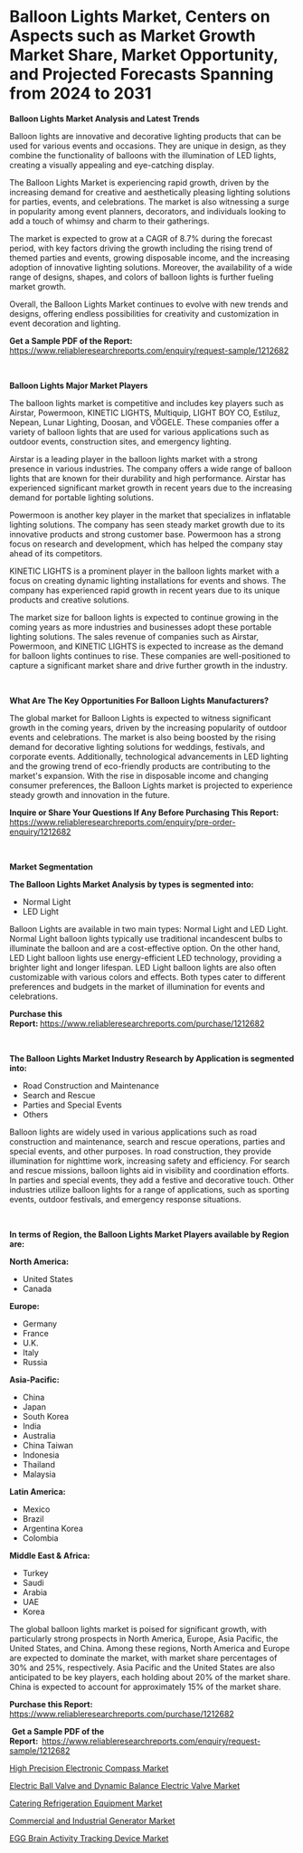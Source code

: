 <p><h1>Balloon Lights Market, Centers on Aspects such as Market Growth Market Share, Market Opportunity, and Projected Forecasts Spanning from 2024 to 2031</h1></p><p><strong>Balloon Lights Market Analysis and Latest Trends</strong></p>
<p><p>Balloon lights are innovative and decorative lighting products that can be used for various events and occasions. They are unique in design, as they combine the functionality of balloons with the illumination of LED lights, creating a visually appealing and eye-catching display.</p><p>The Balloon Lights Market is experiencing rapid growth, driven by the increasing demand for creative and aesthetically pleasing lighting solutions for parties, events, and celebrations. The market is also witnessing a surge in popularity among event planners, decorators, and individuals looking to add a touch of whimsy and charm to their gatherings.</p><p>The market is expected to grow at a CAGR of 8.7% during the forecast period, with key factors driving the growth including the rising trend of themed parties and events, growing disposable income, and the increasing adoption of innovative lighting solutions. Moreover, the availability of a wide range of designs, shapes, and colors of balloon lights is further fueling market growth.</p><p>Overall, the Balloon Lights Market continues to evolve with new trends and designs, offering endless possibilities for creativity and customization in event decoration and lighting.</p></p>
<p><strong>Get a Sample PDF of the Report:&nbsp;</strong> <a href="https://www.reliableresearchreports.com/enquiry/request-sample/1212682">https://www.reliableresearchreports.com/enquiry/request-sample/1212682</a></p>
<p>&nbsp;</p>
<p><strong>Balloon Lights Major Market Players</strong></p>
<p><p>The balloon lights market is competitive and includes key players such as Airstar, Powermoon, KINETIC LIGHTS, Multiquip, LIGHT BOY CO, Estiluz, Nepean, Lunar Lighting, Doosan, and VÖGELE. These companies offer a variety of balloon lights that are used for various applications such as outdoor events, construction sites, and emergency lighting.</p><p>Airstar is a leading player in the balloon lights market with a strong presence in various industries. The company offers a wide range of balloon lights that are known for their durability and high performance. Airstar has experienced significant market growth in recent years due to the increasing demand for portable lighting solutions.</p><p>Powermoon is another key player in the market that specializes in inflatable lighting solutions. The company has seen steady market growth due to its innovative products and strong customer base. Powermoon has a strong focus on research and development, which has helped the company stay ahead of its competitors.</p><p>KINETIC LIGHTS is a prominent player in the balloon lights market with a focus on creating dynamic lighting installations for events and shows. The company has experienced rapid growth in recent years due to its unique products and creative solutions.</p><p>The market size for balloon lights is expected to continue growing in the coming years as more industries and businesses adopt these portable lighting solutions. The sales revenue of companies such as Airstar, Powermoon, and KINETIC LIGHTS is expected to increase as the demand for balloon lights continues to rise. These companies are well-positioned to capture a significant market share and drive further growth in the industry.</p></p>
<p>&nbsp;</p>
<p><strong>What Are The Key Opportunities For Balloon Lights Manufacturers?</strong></p>
<p><p>The global market for Balloon Lights is expected to witness significant growth in the coming years, driven by the increasing popularity of outdoor events and celebrations. The market is also being boosted by the rising demand for decorative lighting solutions for weddings, festivals, and corporate events. Additionally, technological advancements in LED lighting and the growing trend of eco-friendly products are contributing to the market's expansion. With the rise in disposable income and changing consumer preferences, the Balloon Lights market is projected to experience steady growth and innovation in the future.</p></p>
<p><strong>Inquire or Share Your Questions If Any Before Purchasing This Report:</strong> <a href="https://www.reliableresearchreports.com/enquiry/pre-order-enquiry/1212682">https://www.reliableresearchreports.com/enquiry/pre-order-enquiry/1212682</a></p>
<p>&nbsp;</p>
<p><strong>Market Segmentation</strong></p>
<p><strong>The Balloon Lights Market Analysis by types is segmented into:</strong></p>
<p><ul><li>Normal Light</li><li>LED Light</li></ul></p>
<p><p>Balloon Lights are available in two main types: Normal Light and LED Light. Normal Light balloon lights typically use traditional incandescent bulbs to illuminate the balloon and are a cost-effective option. On the other hand, LED Light balloon lights use energy-efficient LED technology, providing a brighter light and longer lifespan. LED Light balloon lights are also often customizable with various colors and effects. Both types cater to different preferences and budgets in the market of illumination for events and celebrations.</p></p>
<p><strong>Purchase this Report:&nbsp;</strong><a href="https://www.reliableresearchreports.com/purchase/1212682">https://www.reliableresearchreports.com/purchase/1212682</a></p>
<p>&nbsp;</p>
<p><strong>The Balloon Lights Market Industry Research by Application is segmented into:</strong></p>
<p><ul><li>Road Construction and Maintenance</li><li>Search and Rescue</li><li>Parties and Special Events</li><li>Others</li></ul></p>
<p><p>Balloon lights are widely used in various applications such as road construction and maintenance, search and rescue operations, parties and special events, and other purposes. In road construction, they provide illumination for nighttime work, increasing safety and efficiency. For search and rescue missions, balloon lights aid in visibility and coordination efforts. In parties and special events, they add a festive and decorative touch. Other industries utilize balloon lights for a range of applications, such as sporting events, outdoor festivals, and emergency response situations.</p></p>
<p>&nbsp;</p>
<p><strong>In terms of Region, the Balloon Lights Market Players available by Region are:</strong></p>
<p>
    <p> <strong> North America: </strong>
        <ul>
            <li>United States</li>
            <li>Canada</li>
        </ul>
        </p> 
    <p> <strong> Europe: </strong>
        <ul>
            <li>Germany</li>
            <li>France</li>
            <li>U.K.</li>
            <li>Italy</li>
            <li>Russia</li>
        </ul>
        </p> 
    <p> <strong> Asia-Pacific: </strong>
        <ul>
            <li>China</li>
            <li>Japan</li>
            <li>South Korea</li>
            <li>India</li>
            <li>Australia</li>
            <li>China Taiwan</li>
            <li>Indonesia</li>
            <li>Thailand</li>
            <li>Malaysia</li>
        </ul>
        </p> 
    <p> <strong> Latin America: </strong>
        <ul>
            <li>Mexico</li>
            <li>Brazil</li>
            <li>Argentina Korea</li>
            <li>Colombia</li>
        </ul>
        </p> 
    <p> <strong> Middle East & Africa: </strong>
        <ul>
            <li>Turkey</li>
            <li>Saudi</li>
            <li>Arabia</li>
            <li>UAE</li>
            <li>Korea</li>
        </ul>
    </p>
    </p>
<p><p>The global balloon lights market is poised for significant growth, with particularly strong prospects in North America, Europe, Asia Pacific, the United States, and China. Among these regions, North America and Europe are expected to dominate the market, with market share percentages of 30% and 25%, respectively. Asia Pacific and the United States are also anticipated to be key players, each holding about 20% of the market share. China is expected to account for approximately 15% of the market share.</p></p>
<p><strong>Purchase this Report: </strong><a href="https://www.reliableresearchreports.com/purchase/1212682">https://www.reliableresearchreports.com/purchase/1212682</a></p>
<p>&nbsp;<strong>Get a Sample PDF of the Report:&nbsp;&nbsp;</strong><a href="https://www.reliableresearchreports.com/enquiry/request-sample/1212682">https://www.reliableresearchreports.com/enquiry/request-sample/1212682</a></p>
<p><strong></strong></p>
<p><p><a href="https://issuu.com/reportprime-2/docs/high-precision-electronic-compass-market-size-2030">High Precision Electronic Compass Market</a></p><p><a href="https://github.com/globismark/Market-Research-Report-List-2/blob/main/electric-ball-valve-and-dynamic-balance-electric-valve-market.md">Electric Ball Valve and Dynamic Balance Electric Valve Market</a></p><p><a href="https://github.com/timeliteaut/Market-Research-Report-List-1/blob/main/catering-refrigeration-equipment-market.md">Catering Refrigeration Equipment Market</a></p><p><a href="https://github.com/bobicer/Market-Research-Report-List-2/blob/main/commercial-and-industrial-generator-market.md">Commercial and Industrial Generator Market</a></p><p><a href="https://issuu.com/reportprime-2/docs/egg-brain-activity-tracking-device-market-size-203">EGG Brain Activity Tracking Device Market</a></p></p>
